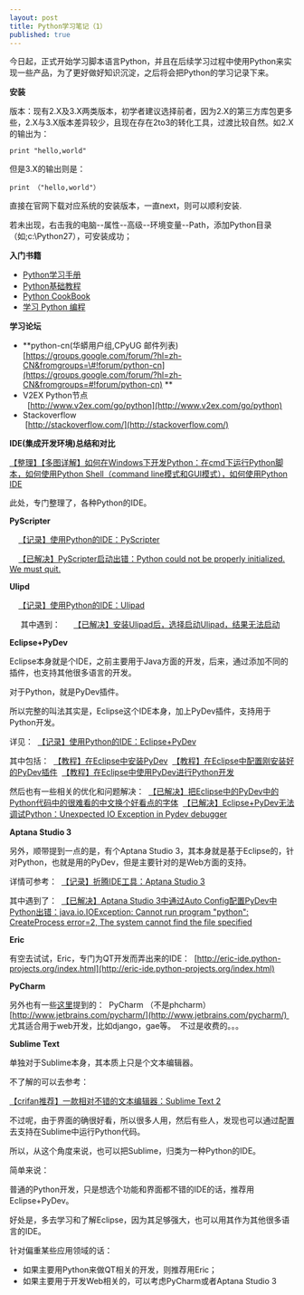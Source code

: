 ```yaml
---
layout: post
title: Python学习笔记（1）
published: true
---
```


今日起，正式开始学习脚本语言Python，并且在后续学习过程中使用Python来实现一些产品，为了更好做好知识沉淀，之后将会把Python的学习记录下来。

**安装**

版本：现有2.X及3.X两类版本，初学者建议选择前者，因为2.X的第三方库包更多些，2.X与3.X版本差异较少，且现在存在2to3的转化工具，过渡比较自然。如2.X的输出为：

    print "hello,world"

但是3.X的输出则是：

    print （"hello,world"）

直接在官网下载对应系统的安装版本，一直next，则可以顺利安装.

若未出现，右击我的电脑--属性--高级--环境变量--Path，添加Python目录（如;c:\\Python27），可安装成功；

**入门书籍**

-   [Python学习手册](http://www.amazon.cn/mn/detailApp/ref=as_li_ss_tl?_encoding=UTF8&tag=v06-23&linkCode=as2&asin=B004TUJ7A6&camp=536&creative=3132&creativeASIN=B004TUJ7A6)
-   [Python基础教程](http://www.amazon.cn/mn/detailApp/ref=as_li_ss_tl?_encoding=UTF8&tag=v06-23&linkCode=as2&asin=B003TSBAMM&camp=536&creative=3132&creativeASIN=B003TSBAMM)
-   [Python CookBook](http://www.amazon.cn/mn/detailApp/ref=as_li_ss_tl?_encoding=UTF8&tag=v06-23&linkCode=as2&asin=B003LPO4KS&camp=536&creative=3132&creativeASIN=B003LPO4KS)
-   [学习 Python 编程](https://www.scaler.com/topics/python/)

**学习论坛**

-   **python-cn(华蟒用户组,CPyUG 邮件列表) 
    [https://groups.google.com/forum/?hl=zh-CN&fromgroups=\#!forum/python-cn](https://groups.google.com/forum/?hl=zh-CN&fromgroups=#!forum/python-cn)
    **
-   V2EX Python节点                                                       [http://www.v2ex.com/go/python](http://www.v2ex.com/go/python)
-   Stackoverflow                                                      [http://stackoverflow.com/](http://stackoverflow.com/)

**IDE(集成开发环境)总结和对比**

[【整理】【多图详解】如何在Windows下开发Python：在cmd下运行Python脚本，如何使用Python Shell（command line模式和GUI模式），如何使用Python IDE](http://www.crifan.com/how_to_do_python_development_under_windows_environment)

此处，专门整理了，各种Python的IDE。

**PyScripter**

    [【记录】使用Python的IDE：PyScripter](http://www.crifan.com/try_with_python_ide_pyscripter)

    [【已解决】PyScripter启动出错：Python could not be properly initialized. We must quit.](http://www.crifan.com/pyscripter_start_error_python_could_not_be_properly_initialized_we_must_quit) 

**Ulipd**

    [【记录】使用Python的IDE：Ulipad](http://www.crifan.com/try_with_python_ide_ulipad)

     其中遇到： 
    [【已解决】安装Ulipad后，选择启动Ulipad，结果无法启动](http://www.crifan.com/ulipad_after_install_finish_not_launch)

**Eclipse+PyDev**

Eclipse本身就是个IDE，之前主要用于Java方面的开发，后来，通过添加不同的插件，也支持其他很多语言的开发。

对于Python，就是PyDev插件。

所以完整的叫法其实是，Eclipse这个IDE本身，加上PyDev插件，支持用于Python开发。

详见： 
[【记录】使用Python的IDE：Eclipse+PyDev](http://www.crifan.com/try_with_python_ide_eclipse_pydev)

其中包括： 
[【教程】在Eclipse中安装PyDev](http://www.crifan.com/eclipse_install_plugin_pydev) 
[【教程】在Eclipse中配置刚安装好的PyDev插件](http://www.crifan.com/eclipse_configure_newly_installed_plugin_pydev) 
[【教程】在Eclipse中使用PyDev进行Python开发](http://www.crifan.com/eclipse_use_pydev_develop_python)

然后也有一些相关的优化和问题解决： 
[【已解决】把Eclipse中的PyDev中的Python代码中的很难看的中文换个好看点的字体](http://www.crifan.com/eclipse_pydev_change_ugly_zhcn_char_to_another_font) 
[【已解决】Eclipse+PyDev无法调试Python：Unexpected IO Exception in Pydev debugger](http://www.crifan.com/eclipse_pydev_python_unexpected_io_exception_in_pydev_debugger)

**Aptana Studio 3**

另外，顺带提到一点的是，有个Aptana Studio 3，其本身就是基于Eclipse的，针对Python，也就是用的PyDev，但是主要针对的是Web方面的支持。

详情可参考： 
[【记录】折腾IDE工具：Aptana Studio 3](http://www.crifan.com/try_dev_ide_aptana_studio_3)

其中遇到了： 
[【已解决】Aptana Studio 3中通过Auto Config配置PyDev中Python出错：java.io.IOException: Cannot run program "python": CreateProcess error=2, The system cannot find the file specified](http://www.crifan.com/apatana_studio_3_auto_config_pydev_error_java_io_ioexception_cannot_run_program_python_createprocess_error_2)

**Eric**

有空去试试，Eric，专门为QT开发而弄出来的IDE： 
[http://eric-ide.python-projects.org/index.html](http://eric-ide.python-projects.org/index.html)

**PyCharm**

另外也有一些[这里](http://zhidao.baidu.com/question/515267313.html)提到的： 
PyCharm （不是phcharm） 
[http://www.jetbrains.com/pycharm/](http://www.jetbrains.com/pycharm/) 
尤其适合用于web开发，比如django，gae等。 
不过是收费的。。。

**Sublime Text**

单独对于Sublime本身，其本质上只是个文本编辑器。

不了解的可以去参考：

[【crifan推荐】一款相对不错的文本编辑器：Sublime Text 2](http://www.crifan.com/recommend_a_relative_good_text_editor_sublime_2/)

不过呢，由于界面的确很好看，所以很多人用，然后有些人，发现也可以通过配置去支持在Sublime中运行Python代码。

所以，从这个角度来说，也可以把Sublime，归类为一种Python的IDE。

简单来说：

普通的Python开发，只是想选个功能和界面都不错的IDE的话，推荐用Eclipse+PyDev。

好处是，多去学习和了解Eclipse，因为其足够强大，也可以用其作为其他很多语言的IDE。

针对偏重某些应用领域的话：

-   如果主要用Python来做QT相关的开发，则推荐用Eric；
-   如果主要用于开发Web相关的，可以考虑PyCharm或者Aptana Studio 3

